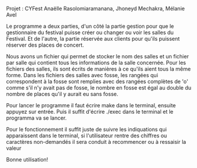 Projet : CYFest
Anaëlle Rasolomiaramanana, Jhoneyd Mechakra, Mélanie Avel

Le programme a deux parties, d'un côté la partie gestion pour que le gestionnaire du festival puisse créer ou changer ou voir les salles du Festival. 
Et de l'autre, la partie réservée aux clients pour qu'ils puissent réserver des places de concert.
 
Nous avons un fichier qui permet de stocker le nom des salles et un fichier par salle qui contient tous les informations de la salle concernée.
Pour les fichiers des salles, ils sont écrits de manières à ce qu'ils aient tous la même forme.
Dans les fichiers des salles avec fosse, les rangées qui correspondent à la fosse sont remplies avec des rangées complètes de 'o' comme s'il n'y avait pas de fosse, le nombre en fosse est égal au double du nombre de places qu'il y aurait eu sans fosse.

Pour lancer le programme il faut écrire make dans le terminal, ensuite appuyez sur entrée. Puis il suffit d'écrire ./exec dans le terminal et le programma va se lancer.

Pour le fonctionnement il suffit juste de suivre les indiquations qui apparaissent dans le terminal, si l'utilisateur rentre des chiffres ou caractères non-demandés il sera conduit à recommencer ou à ressaisir la valeur

Bonne utilisation!
